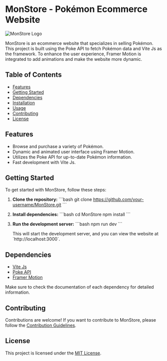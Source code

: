 # MonStore - Pokémon Ecommerce Website

![MonStore Logo](https://github.com/Veloxium/mon-store/assets/111406150/b739a35c-9508-48cc-b98e-75ec41f947be)

MonStore is an ecommerce website that specializes in selling Pokémon. This project is built using the Poke API to fetch Pokémon data and Vite Js as the framework. To enhance the user experience, Framer Motion is integrated to add animations and make the website more dynamic.

## Table of Contents

- [Features](#features)
- [Getting Started](#getting-started)
- [Dependencies](#dependencies)
- [Installation](#installation)
- [Usage](#usage)
- [Contributing](#contributing)
- [License](#license)

## Features

- Browse and purchase a variety of Pokémon.
- Dynamic and animated user interface using Framer Motion.
- Utilizes the Poke API for up-to-date Pokémon information.
- Fast development with Vite Js.

## Getting Started

To get started with MonStore, follow these steps:

1. **Clone the repository:**
   \`\`\`bash
   git clone https://github.com/your-username/MonStore.git
   \`\`\`

2. **Install dependencies:**
   \`\`\`bash
   cd MonStore
   npm install
   \`\`\`

3. **Run the development server:**
   \`\`\`bash
   npm run dev
   \`\`\`

   This will start the development server, and you can view the website at \`http://localhost:3000\`.

## Dependencies

- [Vite Js](https://vitejs.dev/)
- [Poke API](https://pokeapi.co/)
- [Framer Motion](https://www.framer.com/motion/)

Make sure to check the documentation of each dependency for detailed information.


## Contributing

Contributions are welcome! If you want to contribute to MonStore, please follow the [Contribution Guidelines](CONTRIBUTING.md).

## License

This project is licensed under the [MIT License](LICENSE).
